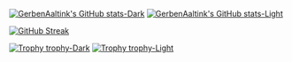 [![GerbenAaltink's GitHub stats-Dark](https://github-readme-stats.vercel.app/api?username=GerbenAaltink&show_icons=true&hide=discussions_answered,issues,contribs&rank_icon=github&theme=dark#gh-dark-mode-only)](https://github.com/GerbenAaltink/github-readme-stats#gh-dark-mode-only)
[![GerbenAaltink's GitHub stats-Light](https://github-readme-stats.vercel.app/api?username=GerbenAaltink&show_icons=true&hide=discussions_answered,issues,contribs&rank_icon=github&theme=light#gh-light-mode-only)](https://github.com/GerbenAaltink/github-readme-stats#gh-light-mode-only)

[![GitHub Streak](https://github-readme-streak-stats-git-main-davids-projects-ad77adcc.vercel.app?user=GerbenAaltink&theme=transparent)](https://git.io/streak-stats)

[![Trophy trophy-Dark](https://github-profile-trophy.vercel.app/?username=GerbenAaltink&theme=dark#gh-dark-mode-only)](https://github.com/GerbenAaltink/github-profile-trophy&theme=dark#gh-dark-mode-only)
[![Trophy trophy-Light](https://github-profile-trophy.vercel.app/?username=GerbenAaltink&theme=light#gh-light-mode-only)](https://github.com/GerbenAaltink/github-profile-trophy&theme=light#gh-light-mode-only)